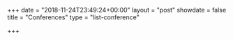 +++
date = "2018-11-24T23:49:24+00:00"
layout = "post"
showdate = false
title = "Conferences"
type = "list-conference"

+++
